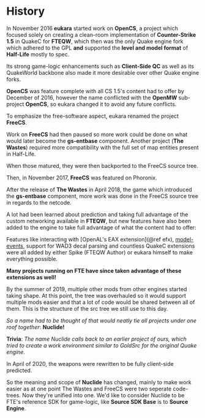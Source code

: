 # History

In November 2016 **eukara** started work on **OpenCS**, a project which focused
solely on creating a clean-room implementation of **Counter-Strike 1.5** in QuakeC
for **FTEQW**, which then was the only Quake engine fork which adhered to the
GPL **and** supported the **level and model format** of **Half-Life** mostly to spec.

Its strong game-logic enhancements such as **Client-Side QC** as well as its
QuakeWorld backbone also made it more desirable over other Quake engine forks.

**OpenCS** was feature complete with all CS 1.5's content had to offer by December
of 2016, however the name conflicted with the **OpenMW** sub-project **OpenCS**,
so eukara changed it to avoid any future conflicts.

To emphasize the free-software aspect, eukara renamed the project **FreeCS**.

Work on **FreeCS** had then paused so more work could be done on what would later
become the **gs-entbase** component. Another project (**The Wastes**) required more compatibility
with the full set of map entities present in Half-Life.

When those matured, they were then backported to the FreeCS source tree.

Then, in November 2017, **FreeCS** was featured on Phoronix.

After the release of **The Wastes** in April 2018, the game which introduced the
**gs-entbase** component, more work was done in the FreeCS source tree in regards to the netcode.

A lot had been learned about prediction and taking full advantage of the
custom networking available in **FTEQW**, but new features have also been
added to the engine to take full advantage of what the content had to offer:

Features like interacting with [OpenAL's EAX extension](@ref efx), [model-events](VVM.md), support
for WAD3 decal parsing and countless QuakeC extensions were all added by
either Spike (FTEQW Author) or eukara himself to make everything possible.

**Many projects running on FTE have since taken advantage of these extensions
as well!**

By the summer of 2019, multiple other mods from other engines started taking shape.
At this point, the tree was overhauled so it would support multiple mods easier
and that a lot of code would be shared between all of them.
This is the structure of the src tree we still use to this day.

*So a name had to be thought of that would neatly tie all projects under one
roof together*: **Nuclide!**

**Trivia**: *The name Nuclide calls back to an earlier project of ours, which tried to create
a work environment similar to GoldSrc for the original Quake engine.*

In April of 2020, the weapons were rewritten to be fully client-side predicted.

So the meaning and scope of **Nuclide** has changed, mainly to make work easier
as at one point The Wastes and FreeCS were two seperate code-trees. Now they're unified
into one. We'd like to consider Nuclide to be FTE's reference SDK for game-logic,
like **Source SDK Base** is to **Source Engine**.
